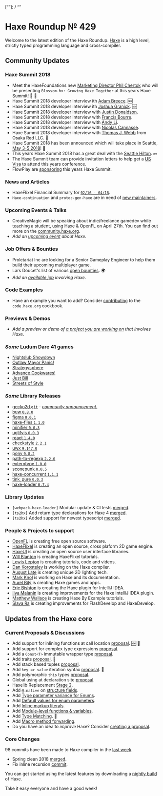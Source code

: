[_template]: ../templates/roundup.html
[date]: / "2018-04-26 10:22:00"
[modified]: / "2018-04-26 10:56:00"
[published]: / "2018-04-26 12:00:00"
[description]: / "The latest news covering the Haxe community, featuring upcoming talks, the latest HaxeLib releases, game previews and lots more!"
[“”]: / “”

# Haxe Roundup № 429

Welcome to the latest edition of the Haxe Roundup. [Haxe](http://haxe.org/?ref=haxe.io) is a high level, strictly typed programming language and cross-compiler.

## Community Updates

### Haxe Summit 2018

- Meet the HaxeFoundations new [Marketing Director Phil Chertok](https://summit.haxe.org/us/2018/#speaker-phil) who will be presenting `Blossom.hx: Growing Haxe Together` at this years Haxe Summit! :star2: :tada:
- Haxe Summit 2018 developer interview ith [Adam Breece](https://summit.haxe.org/us/2018/#speaker-adam). :new:
- Haxe Summit 2018 developer interview ith [Joshua Granick](https://summit.haxe.org/us/2018/#speaker-joshua). :new:
- Haxe Summit 2018 developer interview with [Justin Donaldson](https://summit.haxe.org/us/2018/#speaker-justin).
- Haxe Summit 2018 developer interview with [Francis Bourre](https://summit.haxe.org/us/2018/#speaker-francis).
- Haxe Summit 2018 developer interview with [Andy Li](https://summit.haxe.org/us/2018/#speaker-andy).
- Haxe Summit 2018 developer interview with [Nicolas Cannasse](https://summit.haxe.org/us/2018/#speaker-ncannasse).
- Haxe Summit 2018 developer interview with [Thomas J. Webb](https://twitter.com/HaxeSummit/status/981361220870656000) from Osaka Red LLC. :star2:
- Haxe Summit 2018 has been announced which will take place in Seattle, [May 3-5 2018](https://summit.haxe.org/us/2018/)! :tada:
- This years Haxe Summit 2018 has a great deal with the [Seattle Hilton](https://twitter.com/HaxeSummit/status/953767955338354689). :dollar:
- The Haxe Summit team can provide invitation letters to help get a [US Visa](https://twitter.com/HaxeSummit/status/955646774101897216) to attend this years conference.
- FlowPlay are [sponsoring](http://markets.businessinsider.com/news/stocks/FlowPlay-to-Bring-Inaugural-U-S-Haxe-Summit-to-Seattle-1014968271) this years Haxe Summit.

### News and Articles
- HaxeFlixel Financial Summary for [`02/16 - 04/18`](https://www.patreon.com/posts/financial-02-16-17994798).
- `Haxe-continuation` and `protoc-gen-haxe` are in need of [new maintainers](https://community.haxe.org/t/haxe-continuation-and-protoc-gen-haxe-need-maintainers/656/1).

### Upcoming Events & Talks

- CreativeMagic will be speaking about indie/freelance gamedev while teaching a student, using Haxe & OpenFL on April 27th. You can find out more on the [community.haxe.org](https://community.haxe.org/t/event-game-dev-event-in-tokyo/512/1).
- _Add an [upcoming event](https://github.com/skial/haxe.io/labels/events) about Haxe._

### Job Offers & Bounties

- Proletariat Inc are looking for a Senior Gameplay Engineer to help them build their [upcoming multiplayer game](https://twitter.com/cwaneck/status/988398620230766595).
- Lars Doucet's list of various [open bounties](https://github.com/larsiusprime/larsBounties/issues). :earth_africa:
- _Add an [available job](https://github.com/skial/haxe.io/labels/jobs) involving Haxe_.

### Code Examples

- Have an example you want to add? Consider [contributing](https://github.com/HaxeFoundation/code-cookbook#contributing-articles) to the `code.haxe.org` cookbook.

### Previews & Demos

- _Add a preview or demo of [a project you are working on](https://github.com/skial/haxe.io/labels/next-roundup) that involves Haxe_.

### _Some_ Ludum Dare 41 games

- [Nightslub Showdown](https://ldjam.com/events/ludum-dare/41/nightclub-showdown)
- [Outlaw Mayor Panic!](https://ldjam.com/events/ludum-dare/41/outlaw-mayor-panic)
- [Strategysphere](https://ldjam.com/events/ludum-dare/41/strategysphere)
- [Advance Cookwares!](https://ldjam.com/events/ludum-dare/41/advance-cookwares)
- [Just Bill](https://ldjam.com/events/ludum-dare/41/just-bill)
- [Streets of Style](https://ldjam.com/events/ludum-dare/41/streets-of-style)

### _Some_ Library Releases

- [gecko2d `git`](https://github.com/Nazariglez/Gecko2D) - [_community announcement._](https://community.haxe.org/t/gecko2d-an-ecs-framework-for-2d-games-built-on-top-of-kha-tech/659/1)
- [buw `0.8.0`](http://lib.haxe.org/p/buw)
- [figma `0.0.1`](http://lib.haxe.org/p/figma)
- [haxe-files `1.1.0`](http://lib.haxe.org/p/haxe-files)
- [minifier `0.0.3`](http://lib.haxe.org/p/Minifier)
- [uglifyjs `0.0.3`](http://lib.haxe.org/p/uglifyjs)
- [react `1.4.0`](http://lib.haxe.org/p/react)
- [checkstyle `2.2.1`](http://lib.haxe.org/p/checkstyle)
- [uwx `9.147.0`](http://lib.haxe.org/p/uws)
- [pony `0.8.2`](http://lib.haxe.org/p/pony)
- [path-to-regexp `2.2.0`](http://lib.haxe.org/p/path-to-regexp)
- [externtype `1.0.0`](http://lib.haxe.org/p/externtype)
- [sconepunk `0.0.5`](http://lib.haxe.org/p/sconepunk)
- [haxe-concurrent `1.1.1`](http://lib.haxe.org/p/haxe-concurrent)
- [tink_pure `0.0.3`](http://lib.haxe.org/p/tink_pure)
- [haxe-loader `0.7.4`](http://lib.haxe.org/p/haxe-loader)

### Library Updates

- `[webpack-haxe-loader]` Modular update & CI tests [merged](https://github.com/jasononeil/webpack-haxe-loader/pull/30).
- `[ts2hx]` Add return type declarations for Haxe 4 [merged](https://github.com/Simn/ts2hx/pull/30).
- `[ts2hx]` Added support for newest typescript [merged](https://github.com/Simn/ts2hx/pull/28).

### People & Projects to support

- [OpenFL](https://www.patreon.com/openfl) is creating free open source software.
- [HaxeFlixel](https://www.patreon.com/haxeflixel) is creating an open source, cross plaform 2D game engine.
- [HaxeUI](https://www.patreon.com/haxeui) is creating an open source user interface libraries.
- [Will Blanton](https://www.patreon.com/x01010111) is creating HaxeFlixel tutorials.
- [Lewis Lepton](https://www.patreon.com/lewislepton) is creating tutorials, code and videos.
- [Dan Korostelev](https://www.patreon.com/nadako) is working on the Haxe compiler.
- [August Late](http://www.patreon.com/augustlate) is creating unique 2D lighting tech.
- [Mark Knol](https://www.patreon.com/markknol) is working on Haxe and its documentation.
- [Aurel Bílý](https://www.patreon.com/Aurel300) is creating Haxe games and apps.
- [Eric Bishton](https://www.patreon.com/EricBishton) is creating the Haxe plugin for IntelliJ IDEA.
- [Ilya Malanin](https://www.patreon.com/mayakwd) is creating improvements for the Haxe IntelliJ IDEA plugin.
- [Matthew Wallace](https://www.patreon.com/haxeexamples) is creating Haxe By Example tutorials.
- [Slava Ra](https://www.patreon.com/slavara) is creating improvements for FlashDevelop and HaxeDevelop.

## Updates from the Haxe core

### Current Proposals & Discussions

- Add support for inlining functions at call location [proposal](https://github.com/HaxeFoundation/haxe-evolution/pull/45). :new: :star2:
- Add support for complex type expressions [proposal](https://github.com/HaxeFoundation/haxe-evolution/pull/44).
- Add a `Const<T>` immutable wrapper type [proposal](https://github.com/HaxeFoundation/haxe-evolution/pull/41).
- Add traits [proposal](https://github.com/HaxeFoundation/haxe-evolution/pull/40). :star2:
- Add stack based tuples [proposal](https://github.com/HaxeFoundation/haxe-evolution/pull/38).
- Add `key => value` iteration syntax [proposal](https://github.com/HaxeFoundation/haxe-evolution/pull/37). :star2:
- Add polymorphic `this` types [proposal](https://github.com/HaxeFoundation/haxe-evolution/pull/36).
- Global using at declaration site [proposal](https://github.com/HaxeFoundation/haxe-evolution/issues/35).
- Haxelib Replacement [Stage 2](https://github.com/HaxeFoundation/haxe-evolution/issues/34).
- Add `@:native` on [structure fields](https://github.com/HaxeFoundation/haxe-evolution/pull/32).
- Add [Type parameter variance for Enums](https://github.com/HaxeFoundation/haxe-evolution/pull/28).
- Add [Default values for enum parameters](https://github.com/HaxeFoundation/haxe-evolution/issues/27).
- Add [Inline markup literals](https://github.com/HaxeFoundation/haxe-evolution/pull/26).
- Add [Module-level functions & variables](https://github.com/HaxeFoundation/haxe-evolution/pull/24).
- Add [Type Matching](https://github.com/HaxeFoundation/haxe-evolution/pull/20). :star2:
- Add [Macro method forwarding](https://github.com/HaxeFoundation/haxe-evolution/pull/18).
- Do you have an idea to _improve_ Haxe? Consider [creating a proposal].

### Core Changes

98 commits have been made to Haxe compiler in the [last week].

- Spring clean 2018 [merged](https://github.com/HaxeFoundation/haxe/pull/6974).
- Fix inline recursion [commit](https://github.com/HaxeFoundation/haxe/issues/3524#event-1589028510).

You can get started using the latest features by downloading a [nightly build] of Haxe.

Take it easy everyone and have a good week!

[nightly build]: http://build.haxe.org
[creating a proposal]: https://github.com/HaxeFoundation/haxe-evolution
[last week]: https://github.com/issues?utf8=%E2%9C%93&q=closed%3A2018-04-19..2018-04-26+org%3Ahaxefoundation+is%3Aclosed+
